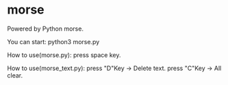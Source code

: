 # morse
Powered by Python morse. 

You can start:
python3 morse.py

How to use(morse.py):
press space key.

How to use(morse_text.py):
press "D"Key -> Delete text.
press "C"Key -> All clear.
